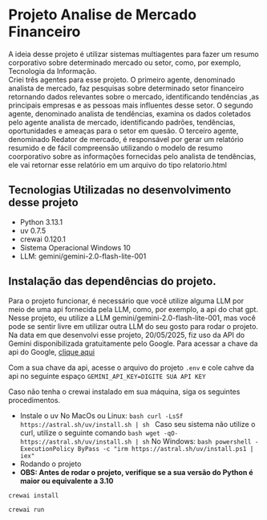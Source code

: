 # Projeto Analise de Mercado Financeiro

A ideia desse projeto é utilizar sistemas multiagentes para fazer um resumo corporativo sobre determinado mercado ou setor, como, por exemplo, Tecnologia da Informação.  
Criei três agentes para esse projeto. O primeiro agente, denominado analista de mercado, faz pesquisas sobre determinado setor financeiro retornando dados relevantes sobre o mercado, identificando tendências ,as principais empresas e as pessoas mais influentes desse setor. O segundo agente, denominado analista de tendências, examina os dados coletados pelo agente analista de mercado, identificando padrões, tendências, oportunidades e ameaças para o setor em quesão. O terceiro agente, denominado Redator de mercado, é responsável por gerar um relatório resumido e de fácil compreensão utilizando o modelo de resumo coorporativo sobre as informações fornecidas pelo analista de tendências, ele vai retornar esse relatório em um arquivo do tipo relatorio.html

## Tecnologias Utilizadas no desenvolvimento desse projeto 
- Python 3.13.1
- uv 0.7.5
- crewai 0.120.1
- Sistema Operacional Windows 10
- LLM: gemini/gemini-2.0-flash-lite-001
  
## Instalação das dependências do projeto.

Para o projeto funcionar, é necessário que você utilize alguma LLM por meio de uma api fornecida pela LLM, como, por exemplo, a api do chat gpt. Nesse projeto, 
eu utilize a LLM gemini/gemini-2.0-flash-lite-001, mas você pode se sentir livre em utilizar outra LLM do seu gosto para rodar o projeto. 
Na data em que desenvolvi esse projeto, 20/05/2025, fiz uso da API do Gemini disponibilizada gratuitamente pelo Google. Para acessar a chave da api do Google, [clique aqui](https://aistudio.google.com/0)

Com a sua chave da api, acesse o arquivo do projeto `.env` e cole cahve  da api no seguinte espaço `GEMINI_API_KEY=DIGITE SUA API KEY` 

Caso não tenha o crewai instalado em sua máquina, siga os seguintes procedimentos. 
- Instale o uv
    No MacOs ou Linux: ```bash curl -LsSf https://astral.sh/uv/install.sh | sh ```
    Caso seu sistema não utilize o curl, utilize o seguinte comando ```bash wget -qO- https://astral.sh/uv/install.sh | sh```
    No Windows: ```bash powershell -ExecutionPolicy ByPass -c "irm https://astral.sh/uv/install.ps1 | iex"```
- Rodando o projeto
- **OBS: Antes de rodar o projeto, verifique se a sua versão do Python é maior ou equivalente a 3.10**

```bash
crewai install
```

```bash
crewai run
```
